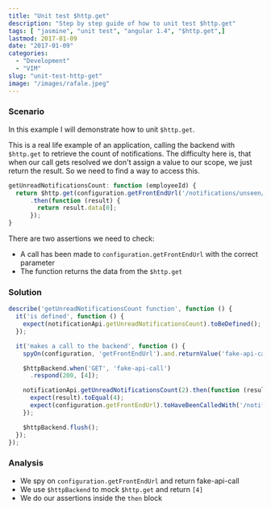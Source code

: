 ```yaml
---
title: "Unit test $http.get"
description: "Step by step guide of how to unit test $http.get"
tags: [ "jasmine", "unit test", "angular 1.4", "$http.get",]
lastmod: 2017-01-09
date: "2017-01-09"
categories:
  - "Development"
  - "VIM"
slug: "unit-test-http-get"
image: "/images/rafale.jpeg"
---
```


### Scenario

In this example I will demonstrate how to unit `$http.get`. 

This is a real life example of an application, calling the backend with `$http.get` to retrieve the count of notifications.
The difficulty here is, that when our call gets resolved we don't assign a value to our scope, we just return the result. So we need to find a way to access this.

```javascript
getUnreadNotificationsCount: function (employeeId) {
  return $http.get(configuration.getFrontEndUrl('/notifications/unseen/count.json?employee_id=' + employeeId))
      .then(function (result) {
        return result.data[0];
      });
}
```

There are two assertions we need to check:
* A call has been made to `configuration.getFrontEndUrl` with the correct parameter
* The function returns the data from the `$http.get`

### Solution

```javascript
describe('getUnreadNotificationsCount function', function () {
  it('is defined', function () {
    expect(notificationApi.getUnreadNotificationsCount).toBeDefined();
  });

  it('makes a call to the backend', function () {
    spyOn(configuration, 'getFrontEndUrl').and.returnValue('fake-api-call');

    $httpBackend.when('GET', 'fake-api-call')
      .respond(200, [4]);

    notificationApi.getUnreadNotificationsCount(2).then(function (result) {
      expect(result).toEqual(4);
      expect(configuration.getFrontEndUrl).toHaveBeenCalledWith('/notifications/unseen/count.json?employee_id=2');
    });

    $httpBackend.flush();
  });
});
```

### Analysis

* We spy on `configuration.getFrontEndUrl` and return fake-api-call
* We use `$httpBackend` to mock `$http.get` and return `[4]`
* We do our assertions inside the `then` block


